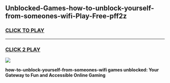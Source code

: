 
## Unblocked-Games-how-to-unblock-yourself-from-someones-wifi-Play-Free-pff2z
<h3>
<a href="https://premium76.site?title=how-to-unblock-yourself-from-someones-wifi&ref=20M">CLICK TO PLAY</a></h3>
<hr>

<h3>
<a href="https://premium76.site?title=how-to-unblock-yourself-from-someones-wifi&ref=20M">CLICK 2 PLAY</a>
  
</h3>

<a href="https://premium76.site?title=how-to-unblock-yourself-from-someones-wifi&ref=19M"><img src="https://clearcache.store/games.png"></a>


**how-to-unblock-yourself-from-someones-wifi games unblocked: Your Gateway to Fun and Accessible Online Gaming**
